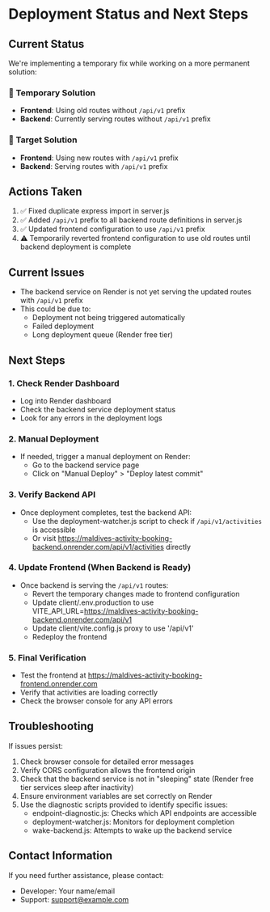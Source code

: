 # Deployment Status and Next Steps

## Current Status

We're implementing a temporary fix while working on a more permanent solution:

### 🔄 Temporary Solution
- **Frontend**: Using old routes without `/api/v1` prefix
- **Backend**: Currently serving routes without `/api/v1` prefix

### 🎯 Target Solution
- **Frontend**: Using new routes with `/api/v1` prefix
- **Backend**: Serving routes with `/api/v1` prefix

## Actions Taken

1. ✅ Fixed duplicate express import in server.js
2. ✅ Added `/api/v1` prefix to all backend route definitions in server.js
3. ✅ Updated frontend configuration to use `/api/v1` prefix
4. ⚠️ Temporarily reverted frontend configuration to use old routes until backend deployment is complete

## Current Issues

- The backend service on Render is not yet serving the updated routes with `/api/v1` prefix
- This could be due to:
  - Deployment not being triggered automatically
  - Failed deployment
  - Long deployment queue (Render free tier)

## Next Steps

### 1. Check Render Dashboard
- Log into Render dashboard
- Check the backend service deployment status
- Look for any errors in the deployment logs

### 2. Manual Deployment
- If needed, trigger a manual deployment on Render:
  - Go to the backend service page
  - Click on "Manual Deploy" > "Deploy latest commit"

### 3. Verify Backend API
- Once deployment completes, test the backend API:
  - Use the deployment-watcher.js script to check if `/api/v1/activities` is accessible
  - Or visit https://maldives-activity-booking-backend.onrender.com/api/v1/activities directly

### 4. Update Frontend (When Backend is Ready)
- Once backend is serving the `/api/v1` routes:
  - Revert the temporary changes made to frontend configuration
  - Update client/.env.production to use VITE_API_URL=https://maldives-activity-booking-backend.onrender.com/api/v1
  - Update client/vite.config.js proxy to use '/api/v1'
  - Redeploy the frontend

### 5. Final Verification
- Test the frontend at https://maldives-activity-booking-frontend.onrender.com
- Verify that activities are loading correctly
- Check the browser console for any API errors

## Troubleshooting

If issues persist:
1. Check browser console for detailed error messages
2. Verify CORS configuration allows the frontend origin
3. Check that the backend service is not in "sleeping" state (Render free tier services sleep after inactivity)
4. Ensure environment variables are set correctly on Render
5. Use the diagnostic scripts provided to identify specific issues:
   - endpoint-diagnostic.js: Checks which API endpoints are accessible
   - deployment-watcher.js: Monitors for deployment completion
   - wake-backend.js: Attempts to wake up the backend service

## Contact Information

If you need further assistance, please contact:
- Developer: Your name/email
- Support: support@example.com

